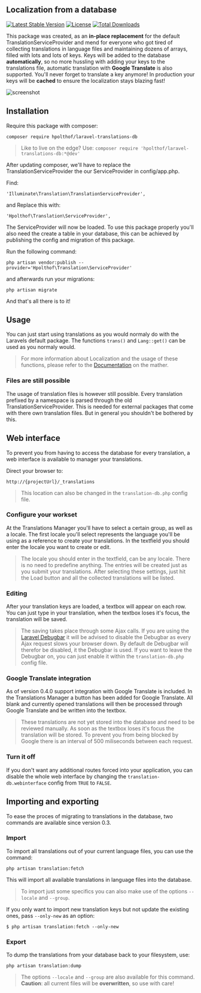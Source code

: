 ## Localization from a database

[![Latest Stable Version](https://poser.pugx.org/hpolthof/laravel-translations-db/v/stable.svg)](https://packagist.org/packages/hpolthof/laravel-translations-db)
[![License](https://poser.pugx.org/hpolthof/laravel-translations-db/license.svg)](https://packagist.org/packages/hpolthof/laravel-translations-db)
[![Total Downloads](https://poser.pugx.org/hpolthof/laravel-translations-db/d/total.png)](https://packagist.org/packages/hpolthof/laravel-translations-db)

This package was created, as an **in-place replacement** for the default TranslationServiceProvider and mend for everyone who got tired of collecting translations in language files and maintaining dozens
of arrays, filled with lots and lots of keys. Keys will be added to the database **automatically**, so no more hussling with
adding your keys to the translations file, automatic translation with **Google Translate** is also supported. You'll never forget to translate a key anymore! In production your keys will be **cached** to ensure the localization stays blazing fast!

![screenshot](https://cloud.githubusercontent.com/assets/1415623/8106863/4fa2c052-1045-11e5-8d7e-1655f435ee5b.png)


## Installation

Require this package with composer:

```
composer require hpolthof/laravel-translations-db
```
> Like to live on the edge?
> Use: ```composer require 'hpolthof/laravel-translations-db:*@dev'```

After updating composer, we'll have to replace the TranslationServiceProvider the our ServiceProvider in config/app.php.

Find:
```
'Illuminate\Translation\TranslationServiceProvider',
```
and Replace this with:
```
'Hpolthof\Translation\ServiceProvider',
```

The ServiceProvider will now be loaded. To use this package properly you'll also need the create a table in your database,
this can be achieved by publishing the config and migration of this package.

Run the following command:
```
php artisan vendor:publish --provider='Hpolthof\Translation\ServiceProvider'
```
and afterwards run your migrations:
```
php artisan migrate
```

And that's all there is to it!

## Usage
You can just start using translations as you would normaly do with the Laravels default package. The functions ```trans()``` and ```Lang::get()``` can be used as you normaly would.
> For more information about Localization and the usage of these functions, please refer to the [Documentation](http://laravel.com/docs/5.1/localization) on the mather.

### Files are still possible
The usage of translation files is however still possible. Every translation prefixed by a namespace is parsed through the old
TranslationServiceProvider. This is needed for external packages that come with there own translation files. But in general
you shouldn't be bothered by this.

## Web interface
To prevent you from having to access the database for every translation, a web interface is available to manager your
translations.

Direct your browser to:
```
http://{projectUrl}/_translations
```
> This location can also be changed in the ```translation-db.php``` config file.

### Configure your workset
At the Translations Manager you'll have to select a certain group, as well as a locale. The first locale you'll select
represents the language you'll be using as a reference to create your translations.
In the textfield you should enter the locale you want to create or edit.
> The locale you should enter in the textfield, can be any locale. There is no need to predefine anything. The entries will be created just as you submit your translations.
After selecting these settings, just hit the Load button and all the collected translations will be listed.

### Editing
After your translation keys are loaded, a textbox will appear on each row. You can just type in your translation, when
the textbox loses it's focus, the translation will be saved.
> The saving takes place through some Ajax calls. If you are using the [Laravel Debugbar](https://github.com/barryvdh/laravel-debugbar)
> it will be advised to disable the Debugbar as every Ajax request slows your browser down. By default de Debugbar will
> therefor be disabled, it the Debugbar is used. If you want to leave the Debugbar on, you can just enable it within
> the ```translation-db.php``` config file.

### Google Translate integration
As of version 0.4.0 support integration with Google Translate is included. In the Translations Manager a button has been added for Google Translate. All blank and currently opened translations will then be processed through Google Translate and be written into the textbox.
> These translations are not yet stored into the database and need to be reviewed manually. As soon as the textbox loses it's
> focus the translation will be stored. To prevent you from being blocked by Google there is an interval of 500 miliseconds between each request.

### Turn it off
If you don't want any additional routes forced into your application, you can disable the whole web interface by
changing the ```translation-db.webinterface``` config from ```TRUE``` to ```FALSE```.

## Importing and exporting
To ease the proces of migrating to translations in the database, two commands are available since version 0.3.
### Import
To import all translations out of your current language files, you can use the command:
```
php artisan translation:fetch
```
This will import all available translations in language files into the database.
> To import just some specifics you can also make use of the options ```--locale``` and ```--group```.

If you only want to import new translation keys but not update the existing
ones, pass `--only-new` as an option:

`$ php artisan translation:fetch --only-new`

### Export
To dump the translations from your database back to your filesystem, use:
```
php artisan translation:dump
```
> The options ```--locale``` and ```--group``` are also available for this command.
> **Caution**: all current files will be **overwritten**, so use with care!
